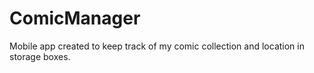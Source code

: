 # ComicManager
Mobile app created to keep track of my comic collection and location in storage boxes.
